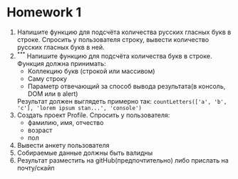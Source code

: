 <h1>
    Homework 1
</h1>

<ol>
<li>
Напишите функцию для подсчёта количества русских гласных букв в строке.
Спросить у пользователя строку, вывести количество русских гласных букв в ней.
</li>
<li>
<sup>***</sup> Напишите функцию для подсчёта количества букв в строке.
    Функция должна принимать:
    <ul>
        <li>
            Коллекцию букв (строкой или массивом)
        </li>
        <li>
            Саму строку
        </li>
        <li>
            Параметр отвечающий за способ вывода результата(в консоль, DOM или в alert)
        </li>
    </ul>
    Результат должен выглядеть примерно так: <code>countLetters(['a', 'b', 'c'], 'lorem ipsum stan...', 'console')</code>
</li>
<li>
Создать проект Profile. Спросить у пользователя:
<ul>
<li>
фамилию, имя, отчество
</li>
<li>
возраст
</li>
<li>
пол
</li>
</ul>
</li>
<li>
Вывести анкету пользователя
</li>
<li>
Собираемые данные должны быть валидны
</li>
<li>
Результат разместить на gitHub(предпочтительно) либо прислать на почту/скайп
</li>
</ol>
